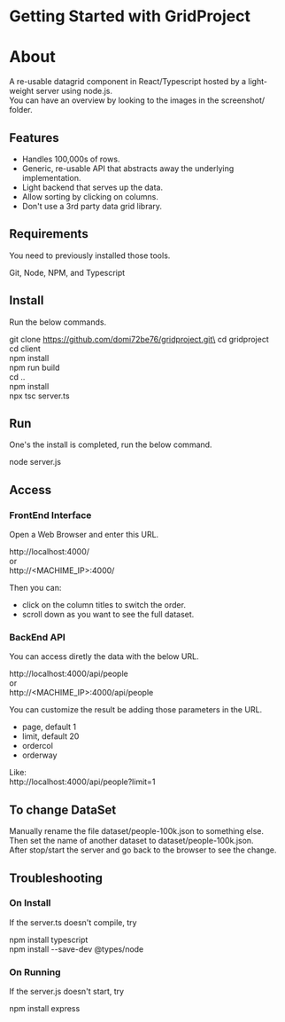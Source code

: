 # Getting Started with GridProject

# About
A re-usable datagrid component in React/Typescript hosted by a light-weight server using node.js.\
You can have an overview by looking to the images in the screenshot/ folder. 

## Features
- Handles 100,000s of rows.
- Generic, re-usable API that abstracts away the underlying implementation.
- Light backend that serves up the data.
- Allow sorting by clicking on columns.
- Don't use a 3rd party data grid library.

## Requirements
You need to previously installed those tools.

Git, Node, NPM, and Typescript


## Install
Run the below commands.

git clone https://github.com/domi72be76/gridproject.git\
cd gridproject\
cd client\
npm install\
npm run build\
cd ..\
npm install\
npx tsc server.ts 

## Run
One's the install is completed, run the below command.

node server.js 

## Access

### FrontEnd Interface
Open a Web Browser and enter this URL.

http://localhost:4000/ \
or \
http://<MACHIME_IP>:4000/

Then you can: 
- click on the column titles to switch the order.
- scroll down as you want to see the full dataset.

### BackEnd API
You can access diretly the data with the below URL.

http://localhost:4000/api/people \
or \
http://<MACHIME_IP>:4000/api/people

You can customize the result be adding those parameters in the URL.
- page, default 1
- limit, default 20
- ordercol
- orderway

Like: \
http://localhost:4000/api/people?limit=1


## To change DataSet
Manually rename the file dataset/people-100k.json to something else.\
Then set the name of another dataset to dataset/people-100k.json.\
After stop/start the server and go back to the browser to see the change.

## Troubleshooting

### On Install
If the server.ts doesn't compile, try

npm install typescript\
npm install --save-dev @types/node

### On Running
If the server.js doesn't start, try

npm install express